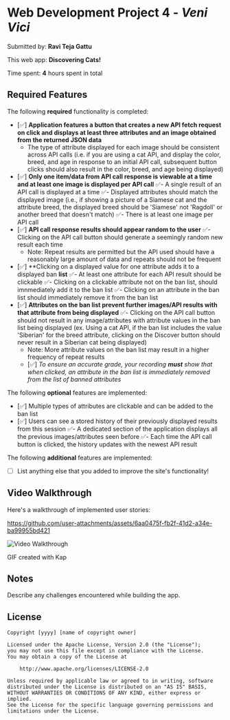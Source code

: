 # Web Development Project 4 - *Veni Vici*

Submitted by: **Ravi Teja Gattu**

This web app: **Discovering Cats!**

Time spent: **4** hours spent in total

## Required Features

The following **required** functionality is completed: 

- [✅] **Application features a button that creates a new API fetch request on click and displays at least three attributes and an image obtained from the returned JSON data**
  - The type of attribute displayed for each image should be consistent across API calls (i.e. if you are using a cat API, and display the color, breed, and age in response to an initial API call, subsequent button clicks should also result in the color, breed, and age being displayed)
- [✅] **Only one item/data from API call response is viewable at a time and at least one image is displayed per API call**
  ✅- A single result of an API call is displayed at a time 
  ✅- Displayed attributes should match the displayed image (i.e., if showing a picture of a Siamese cat and the attribute breed, the displayed breed should be 'Siamese' not 'Ragdoll' or another breed that doesn't match)
  ✅- There is at least one image per API call
- [✅] **API call response results should appear random to the user**
  ✅- Clicking on the API call button should generate a seemingly random new result each time
  - Note: Repeat results are permitted but the API used should have a reasonably large amount of data and repeats should not be frequent
- [✅] **Clicking on a displayed value for one attribute adds it to a displayed ban **list**
  ✅- At least one attribute for each API result should be clickable
  ✅- Clicking on a clickable attribute not on the ban list, should imnmediately add it to the ban list 
  ✅- Clicking on an attribute in the ban list should immediately remove it from the ban list 
- [✅] **Attributes on the ban list prevent further images/API results with that attribute from being displayed**
  ✅- Clicking on the API call button should not result in any image/attributes with attribute values in the ban list being displayed (ex. Using a cat API, if the ban list includes the value 'Siberian' for the breed attribute, clicking on the Discover button should never result in a Siberian cat being displayed)
  - Note: More attribute values on the ban list may result in a higher frequency of repeat results
  -  [✅] _To ensure an accurate grade, your recording **must** show that when clicked, an attribute in the ban list is immediately removed from the list of banned attributes_


The following **optional** features are implemented:

- [✅] Multiple types of attributes are clickable and can be added to the ban list
- [✅] Users can see a stored history of their previously displayed  results from this session
  ✅- A dedicated section of the application displays all the previous images/attributes seen before
  ✅- Each time the API call button is clicked, the history updates with the newest API result

The following **additional** features are implemented:

* [ ] List anything else that you added to improve the site's functionality!

## Video Walkthrough

Here's a walkthrough of implemented user stories:



https://github.com/user-attachments/assets/6aa0475f-fb2f-41d2-a34e-ba99955bd421



<img src='https://submissions.us-east-1.linodeobjects.com/web102/BFuf4BtO.gif' title='Video Walkthrough' width='' alt='Video Walkthrough' />


<!-- Replace this with whatever GIF tool you used! -->
GIF created with Kap 

## Notes

Describe any challenges encountered while building the app.

## License

    Copyright [yyyy] [name of copyright owner]

    Licensed under the Apache License, Version 2.0 (the "License");
    you may not use this file except in compliance with the License.
    You may obtain a copy of the License at

        http://www.apache.org/licenses/LICENSE-2.0

    Unless required by applicable law or agreed to in writing, software
    distributed under the License is distributed on an "AS IS" BASIS,
    WITHOUT WARRANTIES OR CONDITIONS OF ANY KIND, either express or implied.
    See the License for the specific language governing permissions and
    limitations under the License.
